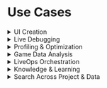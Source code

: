 # Use Cases

<details>

<summary>UI Creation</summary>

* “_Import this Figma flow and generate the menus for Settings, Shop, and Inventory.”_

- _“Create prefabs for Primary/Secondary buttons and hook up `onClick` placeholders.”_

* _“Apply anchors for 16:9 → 20:9 and pack UI sprites into a single atlas.”_

</details>

<details>

<summary>Live Debugging</summary>

**Crash & error debugging**

* _“Why did the game crash for users on iPhone 12 during the tutorial level?”_
* _“Explain the memory leak causing players’ sessions to freeze after 20 minutes.”_
* _“What’s behind this spike in exceptions in Scene\_BossFight?”_

**Performance drops**

* _“Why does FPS drop when players enter the Forest level?”_
* _“Find out why Draw Calls spiked after the last patch.”_
* _“Diagnose stutters happening on Android mid-battle.”_

</details>

<details>

<summary>Profiling &#x26; Optimization</summary>

**Snapshots & spikes**

* _“Show me where RAM usage spikes across Chapter 3.”_
* _“Identify the assets with the heaviest GPU load.”_
* _“Detect memory leaks introduced since version 1.4.”_

**Optimization**

* _“Optimize Dungeon\_01 scene for low-end Android devices.”_
* _“What textures are oversized and should be compressed?”_
* _“Find redundant scripts in the Inventory system.”_

</details>

<details>

<summary>Game Data Analysis</summary>

**User flows & funnels**

* _“What % of players drop out before completing the tutorial?”_
* _“Build a funnel from entering the shop → selecting an item → completing a purchase.”_
* _“What’s the most common sequence of actions before churn?”_

**Complex analysis**

* _“Run a regression to see if session length predicts revenue.”_
* _“Forecast player retention for next month using past cohorts.”_
* _“Which factors most strongly predict in-app purchase likelihood?”_

**Schema & joins**

* _“Which tables store my purchase events?”_
* _“Link sessions with crash logs and return top 5 correlations.”_
* _“Detect undefined event properties in my analytics schema.”_

</details>

<details>

<summary>LiveOps Orchestration</summary>

#### **Event management**

* _“Set up a double XP weekend event for all players in NA.”_
* _“Test different difficulty configs for the boss fight with 5% of users.”_
* _“Roll back the Halloween event for APAC due to crash spikes.”_

#### **Config updates**

* _“Lower health of Boss\_Dragon by 15% in real time.”_
* _“Swap the loot table for DailyChest in build 1.3.2.”_
* _“Test new spawn rate configs against 10% of players.”_

</details>

<details>

<summary>Knowledge &#x26; Learning</summary>

Flow synthesizes Unity, your project context, docs, and live telemetry to answer questions that usually require hours of digging across forums, dashboards, and internal wikis.

#### **Unity/game questions**

* _“What’s the best way to reduce Draw Calls in Unity URP?”_
* _“Explain how Unity Addressables manage memory on mobile.”_
* _“How do you properly clean up after a coroutine?”_

#### **Game-specific knowledge**

* _“Walk me through the CombatManager.cs script.”_
* _“Which prefabs are actually referenced in Scene\_City?”_
* _“List all monetization mechanics currently live.”_

</details>

<details>

<summary>Search Across Project &#x26; Data</summary>

No parameter is too specific. Flow indexes your Unity project, analytics, configs, and logs so you can instantly retrieve exactly what you’re looking for.

#### **Project search**

* _“Which prefabs use Texture\_4K\_Forest?”_
* _“Find all scripts that reference PlayerHealth.”_
* _“List objects tagged with ‘BossArena’.”_

#### **Data search**

* _“Find all events tagged ‘purchase\_failed’ last week.”_
* _“Which devices reported GPU crashes in March?”_
* _“Show me high-value players affected by the bug in Scene\_Market.”_

</details>
